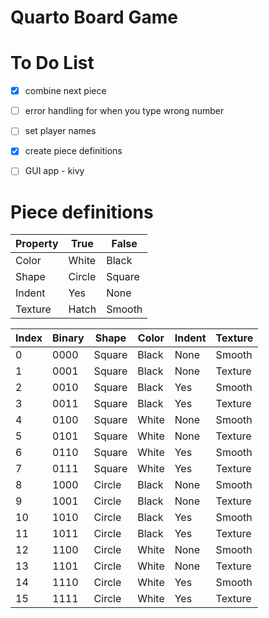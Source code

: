 
# Quarto Board Game

# To Do List
- [x] combine next piece
- [ ] error handling for when you type wrong number
- [ ] set player names
- [x] create piece definitions
- [ ] GUI app - kivy


# Piece definitions

|Property | True | False |
|------|-------|------|
|Color | White | Black|
|Shape | Circle | Square|
|Indent | Yes | None|
|Texture | Hatch | Smooth|

| Index | Binary | Shape | Color | Indent | Texture |
|----|------|--------|-------|------|--------|
| 0  | 0000 | Square | Black | None | Smooth |
| 1  | 0001 | Square | Black | None | Texture |
| 2  | 0010 | Square | Black | Yes | Smooth |
| 3  | 0011 | Square | Black | Yes | Texture |
| 4  | 0100 | Square | White |  None | Smooth |
| 5  | 0101 | Square | White |  None | Texture |
| 6  | 0110 | Square | White |  Yes | Smooth |
| 7  | 0111 | Square | White |  Yes | Texture |
| 8  | 1000 | Circle | Black | None | Smooth |
| 9  | 1001 | Circle | Black | None | Texture |
| 10 | 1010 | Circle | Black | Yes | Smooth |
| 11 | 1011 | Circle | Black | Yes | Texture |
| 12 | 1100 | Circle | White |  None | Smooth |
| 13 | 1101 | Circle | White |  None | Texture |
| 14 | 1110 | Circle | White |  Yes | Smooth |
| 15 | 1111 | Circle | White |  Yes | Texture |

